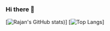 ### Hi there 👋

<!--
**rajansingh2206/rajansingh2206** is a ✨ _special_ ✨ repository because its `README.md` (this file) appears on your GitHub profile.

Here are some ideas to get you started:

- 🔭 I’m currently working on ...
- 🌱 I’m currently learning ...
- 👯 I’m looking to collaborate on ...
- 🤔 I’m looking for help with ...
- 💬 Ask me about ...
- 📫 How to reach me: ...
- 😄 Pronouns: ...
- ⚡ Fun fact: ...
-->
[![Rajan's GitHub stats](https://github-readme-stats.vercel.app/api?username=rajansingh2206&show_icons=true&theme=radical))]
[![Top Langs](https://github-readme-stats.vercel.app/api/top-langs/?username=rajansingh2206&layout=compact)]


